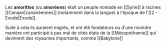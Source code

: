 Les **amorittes** (ou **amoréens**) était un peuple nomade en [[Syrie]] à racines [[Canaan|cananéennes]] (notamment dans la langue) à l'époque de l'[[2 - Exode|Exode]].

Suite à cela ils auraient migrés, et ont été fondateurs ou d'une moindre manière ont participé à pas mal de cités états de la [[Mésopothamie]] qui devinrent des royaumes importants, comme [[Babylone]]